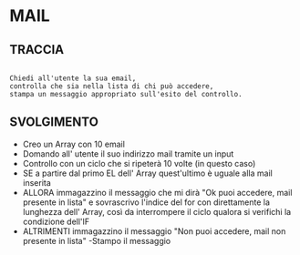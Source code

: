 # MAIL

## TRACCIA

```plaintext

Chiedi all'utente la sua email,
controlla che sia nella lista di chi può accedere,
stampa un messaggio appropriato sull'esito del controllo.
```

## SVOLGIMENTO

- Creo un Array con 10 email
- Domando all' utente il suo indirizzo mail tramite un input
- Controllo con un ciclo che si ripeterà 10 volte (in questo caso)
- SE a partire dal primo EL dell' Array quest'ultimo è uguale alla mail inserita
- ALLORA immagazzino il messaggio che mi dirà "Ok puoi accedere, mail presente in lista" e sovrascrivo l'indice
  del for con direttamente la lunghezza dell' Array, così da interrompere il ciclo qualora si verifichi la condizione dell'IF
- ALTRIMENTI immagazzino il messaggio "Non puoi accedere, mail non presente in lista"
  -Stampo il messaggio

